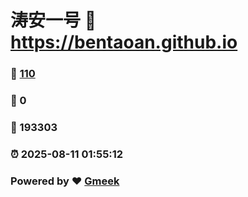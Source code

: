 # 涛安一号 :link: https://bentaoan.github.io 
### :page_facing_up: [110](https://bentaoan.github.io/tag.html) 
### :speech_balloon: 0 
### :hibiscus: 193303 
### :alarm_clock: 2025-08-11 01:55:12 
### Powered by :heart: [Gmeek](https://github.com/Meekdai/Gmeek)
